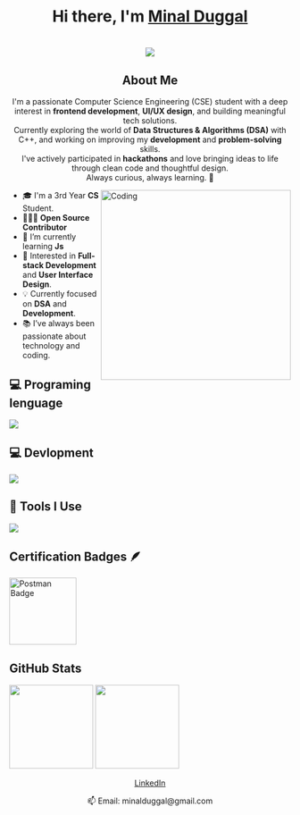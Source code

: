 <h1 align="center"> Hi there, I'm <a href="(https://www.linkedin.com/in/minal-duggal-2809131b3)">Minal Duggal</a> </h1>

<div align="center">
    <h1>
     <img src="https://readme-typing-svg.herokuapp.com?font=Jetbrains+mono&size=25&duration=3500&color=4FC3F7&center=true&vCenter=true&width=450&lines=Hii..+I'm+Minal+Duggal;Welcome+to+my+Github+profile!;Passionate+about+Coding!;Exploring+new+technologies!;Let's+code+together!;Passionate+about+Coding!;"
    </h1>
</div>

  <h2 align="center">About Me</h2>
<p align="center">
  I'm a passionate Computer Science Engineering (CSE) student with a deep interest in <strong>frontend development</strong>, <strong>UI/UX design</strong>, and building meaningful tech solutions.<br>
  Currently exploring the world of <strong>Data Structures & Algorithms (DSA)</strong> with C++, and working on improving my <strong>development</strong> and <strong>problem-solving</strong> skills.<br>
  I've actively participated in <strong>hackathons</strong> and love bringing ideas to life through clean code and thoughtful design.<br>
  Always curious, always learning. 🚀
</p>

<img align="right" alt="Coding" min-width="300px" max-width="200px" width="340px" src="https://media.giphy.com/media/L1R1tvI9svkIWwpVYr/giphy.gif" />

- 🎓 I'm a 3rd Year **CS** Student.
- 🧑🏿‍💻 **Open Source Contributor**
- 🌱 I’m currently learning **Js**
- 👀 Interested in **Full-stack Development** and **User Interface Design**.
- 💡 Currently focused on **DSA** and **Development**.
- 📚 I’ve always been passionate about technology and coding.


## 💻 Programing lenguage

<p align="left">
  <a href="https://skillicons.dev">
    <img src="https://skillicons.dev/icons?i=cpp,python,java" />
  </a>
</p>

## 💻 Devlopment

<p align="left">
  <a href="https://skillicons.dev">
    <img src="https://skillicons.dev/icons?i=html,css" />
  </a>
</p>

## 🔧 Tools I Use

<p align="left">
  <a href="https://skillicons.dev">
    <img src="https://skillicons.dev/icons?i=vscode,git,github" />
  </a>
</p>

<!-- Certification Badges -->

## Certification Badges 🪶
<div style='display:flex; align-items:center; gap: 10;' align='left'>
<a href="https://badgr.com/public/assertions/f4Biml4ARNWlK7Jl92GkSA?identity__email=minalduggal%40gmail.com" target="_blank">
  <img src="https://github.com/minalduggal/minalduggal-minalduggal/blob/main/Postman%20-%20Postman%20API%20Fundamentals%20Student%20Expert%20-%202025-01-26%20(1).png?raw=true width="120px" height="120px" alt="Postman Badge"/>
</a>
</div>
  
<h2 align="left">GitHub Stats</h2>
<div align="left">
  <img src="https://github-readme-stats.vercel.app/api?username=minalduggal&show_icons=true&theme=radical&hide_border=true&include_all_commits=true&count_private=true&cache_seconds=86400" height="150" />
  <img src="https://github-readme-stats.vercel.app/api/top-langs/?username=minalduggal&layout=compact&theme=radical&hide_border=true&langs_count=8&cache_seconds=86400" height="150" />
</div>

<p align="center">
  <a href="https://www.linkedin.com/in/minal-duggal-2809131b3">LinkedIn</a>
</p>
<p align="center">
📫 Email: minalduggal@gmail.com
</p>
